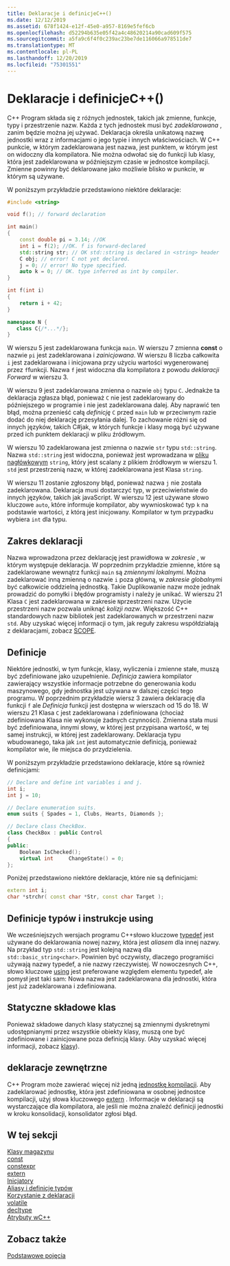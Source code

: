 ```yaml
---
title: Deklaracje i definicjeC++()
ms.date: 12/12/2019
ms.assetid: 678f1424-e12f-45e0-a957-8169e5fef6cb
ms.openlocfilehash: d52294b635e05f42a4c48620214a90cad609f575
ms.sourcegitcommit: a5fa9c6f4f0c239ac23be7de116066a978511de7
ms.translationtype: MT
ms.contentlocale: pl-PL
ms.lasthandoff: 12/20/2019
ms.locfileid: "75301551"
---
```

# <a name="declarations-and-definitions-c"></a>Deklaracje i definicjeC++()

C++ Program składa się z różnych jednostek, takich jak zmienne, funkcje, typy i przestrzenie nazw. Każda z tych jednostek musi być *zadeklarowana* , zanim będzie można jej używać. Deklaracja określa unikatową nazwę jednostki wraz z informacjami o jego typie i innych właściwościach. W C++ punkcie, w którym zadeklarowana jest nazwa, jest punktem, w którym jest on widoczny dla kompilatora. Nie można odwołać się do funkcji lub klasy, która jest zadeklarowana w późniejszym czasie w jednostce kompilacji. Zmienne powinny być deklarowane jako możliwie blisko w punkcie, w którym są używane.

W poniższym przykładzie przedstawiono niektóre deklaracje:

```cpp
#include <string>

void f(); // forward declaration

int main()
{
    const double pi = 3.14; //OK
    int i = f(2); //OK. f is forward-declared
    std::string str; // OK std::string is declared in <string> header
    C obj; // error! C not yet declared.
    j = 0; // error! No type specified.
    auto k = 0; // OK. type inferred as int by compiler.
}

int f(int i)
{
    return i + 42;
}

namespace N {
   class C{/*...*/};
}
```

W wierszu 5 jest zadeklarowana funkcja `main`. W wierszu 7 zmienna **const** o nazwie `pi` jest zadeklarowana i *zainicjowana*. W wierszu 8 liczba całkowita `i` jest zadeklarowana i inicjowana przy użyciu wartości wygenerowanej przez `f`funkcji. Nazwa `f` jest widoczna dla kompilatora z powodu *deklaracji Forward* w wierszu 3. 

W wierszu 9 jest zadeklarowana zmienna o nazwie `obj` typu `C`. Jednakże ta deklaracja zgłasza błąd, ponieważ `C` nie jest zadeklarowany do późniejszego w programie i nie jest zadeklarowana dalej. Aby naprawić ten błąd, można przenieść całą *definicję* `C` przed `main` lub w przeciwnym razie dodać do niej deklarację przesyłania dalej. To zachowanie różni się od innych języków, takich C#jak, w których funkcje i klasy mogą być używane przed ich punktem deklaracji w pliku źródłowym. 

W wierszu 10 zadeklarowana jest zmienna o nazwie `str` typu `std::string`. Nazwa `std::string` jest widoczna, ponieważ jest wprowadzana w [pliku nagłówkowym](header-files-cpp.md) `string`, który jest scalany z plikiem źródłowym w wierszu 1. `std` jest przestrzenią nazw, w której zadeklarowana jest Klasa `string`.

W wierszu 11 zostanie zgłoszony błąd, ponieważ nazwa `j` nie została zadeklarowana. Deklaracja musi dostarczyć typ, w przeciwieństwie do innych języków, takich jak javaScript. W wierszu 12 jest używane słowo kluczowe `auto`, które informuje kompilator, aby wywnioskować typ `k` na podstawie wartości, z którą jest inicjowany. Kompilator w tym przypadku wybiera `int` dla typu.  

## <a name="declaration-scope"></a>Zakres deklaracji

Nazwa wprowadzona przez deklarację jest prawidłowa w *zakresie* , w którym występuje deklaracja. W poprzednim przykładzie zmienne, które są zadeklarowane wewnątrz funkcji `main` są *zmiennymi lokalnymi*. Można zadeklarować inną zmienną o nazwie `i` poza główną, w *zakresie globalnym*i być całkowicie oddzielną jednostką. Takie Duplikowanie nazw może jednak prowadzić do pomyłki i błędów programisty i należy je unikać. W wierszu 21 Klasa `C` jest zadeklarowana w zakresie `N`przestrzeni nazw. Użycie przestrzeni nazw pozwala uniknąć *kolizji nazw*. Większość C++ standardowych nazw bibliotek jest zadeklarowanych w przestrzeni nazw `std`. Aby uzyskać więcej informacji o tym, jak reguły zakresu współdziałają z deklaracjami, zobacz [SCOPE](../cpp/scope-visual-cpp.md).

## <a name="definitions"></a>Definicje

Niektóre jednostki, w tym funkcje, klasy, wyliczenia i zmienne stałe, muszą być zdefiniowane jako uzupełnienie. *Definicja* zawiera kompilator zawierający wszystkie informacje potrzebne do generowania kodu maszynowego, gdy jednostka jest używana w dalszej części tego programu. W poprzednim przykładzie wiersz 3 zawiera deklarację dla funkcji `f` ale *Definicja* funkcji jest dostępna w wierszach od 15 do 18. W wierszu 21 Klasa `C` jest zadeklarowana i zdefiniowana (chociaż zdefiniowana Klasa nie wykonuje żadnych czynności). Zmienna stała musi być zdefiniowana, innymi słowy, w której jest przypisana wartość, w tej samej instrukcji, w której jest zadeklarowany. Deklaracja typu wbudowanego, taka jak `int` jest automatycznie definicją, ponieważ kompilator wie, ile miejsca do przydzielenia.

W poniższym przykładzie przedstawiono deklaracje, które są również definicjami:

```cpp
// Declare and define int variables i and j.
int i;
int j = 10;

// Declare enumeration suits.
enum suits { Spades = 1, Clubs, Hearts, Diamonds };

// Declare class CheckBox.
class CheckBox : public Control
{
public:
    Boolean IsChecked();
    virtual int     ChangeState() = 0;
};
```

Poniżej przedstawiono niektóre deklaracje, które nie są definicjami:

```cpp
extern int i;
char *strchr( const char *Str, const char Target );
```

## <a name="typedefs-and-using-statements"></a>Definicje typów i instrukcje using

We wcześniejszych wersjach programu C++słowo kluczowe [typedef](aliases-and-typedefs-cpp.md) jest używane do deklarowania nowej nazwy, która jest *aliasem* dla innej nazwy. Na przykład typ `std::string` jest kolejną nazwą dla `std::basic_string<char>`. Powinien być oczywisty, dlaczego programiści używają nazwy typedef, a nie nazwy rzeczywistej. W nowoczesnych C++, słowo kluczowe [using](aliases-and-typedefs-cpp.md) jest preferowane względem elementu typedef, ale pomysł jest taki sam: Nowa nazwa jest zadeklarowana dla jednostki, która jest już zadeklarowana i zdefiniowana.

## <a name="static-class-members"></a>Statyczne składowe klas

Ponieważ składowe danych klasy statycznej są zmiennymi dyskretnymi udostępnianymi przez wszystkie obiekty klasy, muszą one być zdefiniowane i zainicjowane poza definicją klasy. (Aby uzyskać więcej informacji, zobacz [klasy](../cpp/classes-and-structs-cpp.md)).

## <a name="extern-declarations"></a>deklaracje zewnętrzne

C++ Program może zawierać więcej niż jedną [jednostkę kompilacji](header-files-cpp.md). Aby zadeklarować jednostkę, która jest zdefiniowana w osobnej jednostce kompilacji, użyj słowa kluczowego [extern](extern-cpp.md) . Informacje w deklaracji są wystarczające dla kompilatora, ale jeśli nie można znaleźć definicji jednostki w kroku konsolidacji, konsolidator zgłosi błąd.

## <a name="in-this-section"></a>W tej sekcji

[Klasy magazynu](storage-classes-cpp.md)<br/>
[const](const-cpp.md)<br/>
[constexpr](constexpr-cpp.md)<br/>
[extern](extern-cpp.md)<br/>
[Inicjatory](initializers.md)<br/>
[Aliasy i definicje typów](aliases-and-typedefs-cpp.md)<br/>
[Korzystanie z deklaracji](using-declaration.md)<br/>
[volatile](volatile-cpp.md)<br/>
[decltype](decltype-cpp.md)<br/>
[Atrybuty wC++](attributes.md)<br/>

## <a name="see-also"></a>Zobacz także

[Podstawowe pojęcia](../cpp/basic-concepts-cpp.md)<br/>
